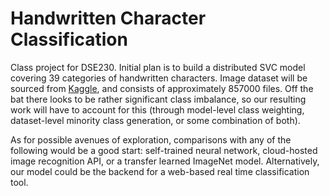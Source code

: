 # Handwritten Character Classification

Class project for DSE230. Initial plan is to build a distributed SVC model covering 39 categories of handwritten characters. Image dataset will be sourced from [Kaggle](https://www.kaggle.com/vaibhao/handwritten-characters), and consists of approximately 857000 files. Off the bat there looks to be rather significant class imbalance, so our resulting work will have to account for this (through model-level class weighting, dataset-level minority class generation, or some combination of both).

As for possible avenues of exploration, comparisons with any of the following would be a good start: self-trained neural network, cloud-hosted image recognition API, or a transfer learned ImageNet model. Alternatively, our model could be the backend for a web-based real time classification tool.
